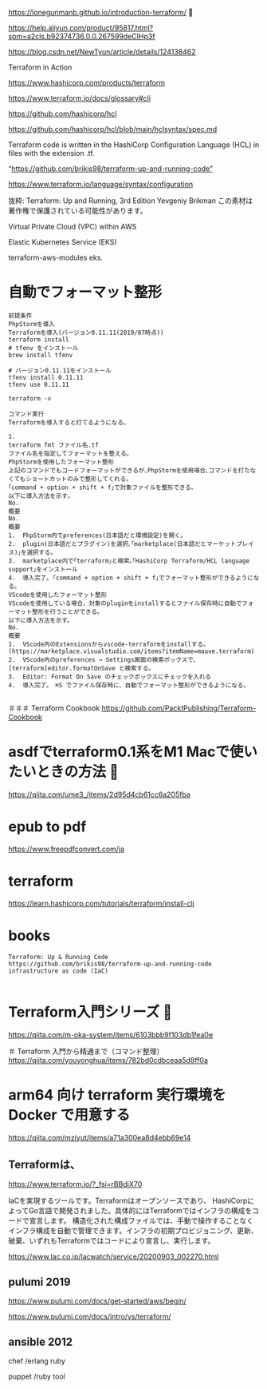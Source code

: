 https://lonegunmanb.github.io/introduction-terraform/ 🔴

https://help.aliyun.com/product/95817.html?spm=a2cls.b92374736.0.0.267599deCIHp3f

https://blog.csdn.net/NewTyun/article/details/124138462

	
Terraform in Action

https://www.hashicorp.com/products/terraform

https://www.terraform.io/docs/glossary#cli

https://github.com/hashicorp/hcl

https://github.com/hashicorp/hcl/blob/main/hclsyntax/spec.md

Terraform code is written in the HashiCorp Configuration Language (HCL) in files with the extension .tf.

“https://github.com/brikis98/terraform-up-and-running-code”

https://www.terraform.io/language/syntax/configuration

抜粋:
Terraform: Up and Running, 3rd Edition
Yevgeniy Brikman
この素材は著作権で保護されている可能性があります。

Virtual Private Cloud (VPC) within AWS

Elastic Kubernetes Service (EKS) 

terraform-aws-modules eks.

# 自動でフォーマット整形
```
前提条件
PhpStormを導入
Terraformを導入(バージョン0.11.11(2019/07時点))
terraform install
# tfenv をインストール
brew install tfenv
 
# バージョン0.11.11をインストール
tfenv install 0.11.11
tfenv use 0.11.11
 
terraform -v

コマンド実行
Terraformを導入すると打てるようになる｡

1.	
terraform fmt ファイル名.tf
ファイル名を指定してフォーマットを整える｡
PhpStormを使用したフォーマット整形
上記のコマンドでもコードフォーマットができるが､PhpStormを使用場合､コマンドを打たなくてもショートカットのみで整形してくれる｡
｢command + option + shift + f｣で対象ファイルを整形できる｡
以下に導入方法を示す｡
No.
概要
No.
概要
1.	PhpStorm内でpreferences(日本語だと環境設定)を開く｡
2.	plugin(日本語だとプラグイン)を選択､｢marketplace(日本語だとマーケットプレイス)｣を選択する｡
3.	marketplace内で｢terraform｣と検索｡｢HashiCorp Terraform/HCL language support｣をインストール
4.	導入完了｡ ｢command + option + shift + f｣でフォーマット整形ができるようになる｡
VScodeを使用したフォーマット整形
VScodeを使用している場合、対象のpluginをinstallするとファイル保存時に自動でフォーマット整形を行うことができる。
以下に導入方法を示す。
No.
概要
1.	VScode内のExtensionsからvscode-terraformをinstallする。(https://marketplace.visualstudio.com/items?itemName=mauve.terraform)
2.	VScode内のpreferences → Settings画面の検索ボックスで、 [terraform]editor.formatOnSave と検索する。
3.	Editor: Format On Save のチェックボックスにチェックを入れる
4.	導入完了｡　⌘S でファイル保存時に、自動でフォーマット整形ができるようになる。


```

＃＃＃ Terraform Cookbook
https://github.com/PacktPublishing/Terraform-Cookbook



# asdfでterraform0.1系をM1 Macで使いたいときの方法 🔴
https://qiita.com/ume3_/items/2d95d4cb61cc6a205fba

# epub to pdf
https://www.freepdfconvert.com/ja


# terraform
https://learn.hashicorp.com/tutorials/terraform/install-cli

# books
```
Terraform: Up & Running Code
https://github.com/brikis98/terraform-up-and-running-code
infrastructure as code (IaC) 


```
# Terraform入門シリーズ 🔴
https://qiita.com/m-oka-system/items/6103bbb9f103db1fea0e

＃ Terraform 入門から精通まで（コマンド整理）
https://qiita.com/youyonghua/items/782bd0cdbceaa5d8ff0a


# arm64 向け terraform 実行環境を Docker で用意する
https://qiita.com/mziyut/items/a71a300ea8d4ebb69e14


## Terraformは、
https://www.terraform.io/?_fsi=rBBdiX70

IaCを実現するツールです。Terraformはオープンソースであり、
HashiCorpによってGo言語で開発されました。具体的にはTerraformではインフラの構成をコードで宣言します。
構造化された構成ファイルでは、手動で操作することなくインフラ構成を自動で管理できます。インフラの初期プロビジョニング、更新、破棄、いずれもTerraformではコードにより宣言し、実行します。

https://www.lac.co.jp/lacwatch/service/20200903_002270.html

## pulumi 2019
https://www.pulumi.com/docs/get-started/aws/begin/

https://www.pulumi.com/docs/intro/vs/terraform/

## ansible 2012

chef /erlang ruby

puppet /ruby tool
